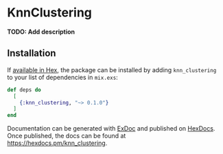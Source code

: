 # KnnClustering

**TODO: Add description**

## Installation

If [available in Hex](https://hex.pm/docs/publish), the package can be installed
by adding `knn_clustering` to your list of dependencies in `mix.exs`:

```elixir
def deps do
  [
    {:knn_clustering, "~> 0.1.0"}
  ]
end
```

Documentation can be generated with [ExDoc](https://github.com/elixir-lang/ex_doc)
and published on [HexDocs](https://hexdocs.pm). Once published, the docs can
be found at <https://hexdocs.pm/knn_clustering>.

